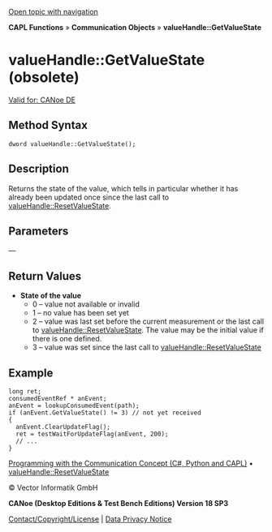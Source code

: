[Open topic with navigation](../../../../../CANoeDEFamily.htm#Topics/CAPLFunctions/CommunicationObjects/Methods/CAPLfunctionValueGetValueState.md)

**CAPL Functions** » **Communication Objects** » **valueHandle::GetValueState**

# valueHandle::GetValueState (obsolete)

[Valid for: CANoe DE](../../../Shared/FeatureAvailability.md)

## Method Syntax

```plaintext
dword valueHandle::GetValueState();
```

## Description

Returns the state of the value, which tells in particular whether it has already been updated once since the last call to [valueHandle::ResetValueState](CAPLfunctionValueResetValueState.md).

## Parameters

—

## Return Values

- **State of the value**
  - 0 – value not available or invalid
  - 1 – no value has been set yet
  - 2 – value was last set before the current measurement or the last call to [valueHandle::ResetValueState](CAPLfunctionValueResetValueState.md). The value may be the initial value if there is one defined.
  - 3 – value was set since the last call to [valueHandle::ResetValueState](CAPLfunctionValueResetValueState.md)

## Example

```plaintext
long ret;
consumedEventRef * anEvent;
anEvent = lookupConsumedEvent(path);
if (anEvent.GetValueState() != 3) // not yet received
{
  anEvent.ClearUpdateFlag();
  ret = testWaitForUpdateFlag(anEvent, 200);
  // ...
}
```

[Programming with the Communication Concept (C#, Python and CAPL)](../../../CANoeCANalyzer/CommunicationConcept/Programming/CCP.md) • [valueHandle::ResetValueState](CAPLfunctionValueResetValueState.md)

© Vector Informatik GmbH

**CANoe (Desktop Editions & Test Bench Editions) Version 18 SP3**

[Contact/Copyright/License](../../../Shared/ContactCopyrightLicense.md) | [Data Privacy Notice](https://www.vector.com/int/en/company/get-info/privacy-policy/)